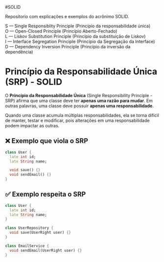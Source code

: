 #SOLID

Repositorio com explicações e exemplos do acrônimo SOLID.

S — Single Responsiblity Principle (Princípio da responsabilidade única)<br>
O — Open-Closed Principle (Princípio Aberto-Fechado)<br>
L — Liskov Substitution Principle (Princípio da substituição de Liskov)<br>
I — Interface Segregation Principle (Princípio da Segregação da Interface)<br>
D — Dependency Inversion Principle (Princípio da inversão da dependência)<br>



# Princípio da Responsabilidade Única (SRP) - SOLID

O **Princípio da Responsabilidade Única** (Single Responsibility Principle - SRP) afirma que uma classe deve ter **apenas uma razão para mudar**. Em outras palavras, uma classe deve possuir **apenas uma responsabilidade**.

Quando uma classe acumula múltiplas responsabilidades, ela se torna difícil de manter, testar e modificar, pois alterações em uma responsabilidade podem impactar as outras.

## ❌ Exemplo que viola o SRP

```dart
class User {
  late int id;
  late String name;

  void save() {}
  void sendEmail() {}
}
```

## ✅ Exemplo respeita o SRP

```dart
class User {
  late int id;
  late String name;
}

class UserRepository {
  void save(UserRight user) {}
}

class EmailService {
  void sendEmail(UserRight user) {}
}
 ```

